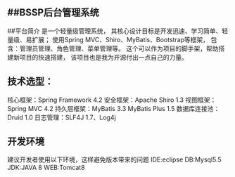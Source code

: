 ##BSSP后台管理系统
------------------------------------------------
##平台简介
是一个轻量级管理系统，
其核心设计目标是开发迅速、学习简单、轻量级、易扩展；
使用Spring MVC、Shiro、MyBatis、Bootstrap等框架，
包含：管理员管理、角色管理、菜单管理等。
这个可以作为项目的脚手架，帮助搭建新项目的快速搭建，
该项目也是我为开源付出一点自己的力量。

## 技术选型：
核心框架：Spring Framework 4.2
安全框架：Apache Shiro 1.3
视图框架：Spring MVC 4.2
持久层框架：MyBatis 3.3 MyBatis Plus 1.5
数据库连接池：Druid 1.0
日志管理：SLF4J 1.7、Log4j
## 开发环境
建议开发者使用以下环境，这样避免版本带来的问题
IDE:eclipse
DB:Mysql5.5
JDK:JAVA 8
WEB:Tomcat8

